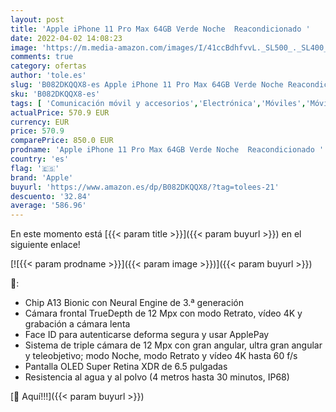 ```yaml
---
layout: post
title: 'Apple iPhone 11 Pro Max 64GB Verde Noche  Reacondicionado '
date: 2022-04-02 14:08:23
image: 'https://m.media-amazon.com/images/I/41ccBdhfvvL._SL500_._SL400_.jpg'
comments: true
category: ofertas
author: 'tole.es'
slug: 'B082DKQQX8-es Apple iPhone 11 Pro Max 64GB Verde Noche Reacondicionado'
sku: 'B082DKQQX8-es'
tags: [ 'Comunicación móvil y accesorios','Electrónica','Móviles','Móviles y smartphones libres','apple','iphone', ]
actualPrice: 570.9 EUR
currency: EUR
price: 570.9
comparePrice: 850.0 EUR
prodname: 'Apple iPhone 11 Pro Max 64GB Verde Noche  Reacondicionado '
country: 'es'
flag: '🇪🇸'
brand: 'Apple'
buyurl: 'https://www.amazon.es/dp/B082DKQQX8/?tag=tolees-21'
descuento: '32.84'
average: '586.96'
---
```


En este momento está [{{< param title >}}]({{< param buyurl >}}) en el siguiente enlace!

[![{{< param prodname >}}]({{< param image >}})]({{< param buyurl >}})

🔎:

- Chip A13 Bionic con Neural Engine de 3.ª generación
- Cámara frontal TrueDepth de 12 Mpx con modo Retrato, vídeo 4K y grabación a cámara lenta
- Face ID para autenticarse deforma segura y usar ApplePay
- Sistema de triple cámara de 12 Mpx con gran angular, ultra gran angular y teleobjetivo; modo Noche, modo Retrato y vídeo 4K hasta 60 f/s
- Pantalla OLED Super Retina XDR de 6.5 pulgadas
- Resistencia al agua y al polvo (4 metros hasta 30 minutos, IP68)

[🛒 Aquí!!!]({{< param buyurl >}})

